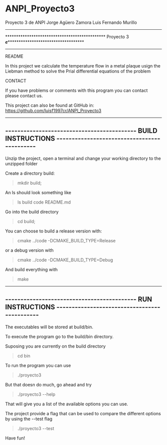 # ANPI_Proyecto3

Proyecto 3 de ANPI
Jorge Agüero Zamora
Luis Fernando Murillo 


*****************************************************************************************************************************
**********************************************  Proyecto 3 ***************e**************************************************
*****************************************************************************************************************************

README

In this project we calculate the temperature flow in a metal plaque usign the Liebman
method to solve the Prial differential equations of the problem

CONTACT

If you have problems or comments with this program you
can contact please contact us.

This project can also be found at GitHub in:
https://github.com/luisf1997cr/ANPI_Proyecto3

-----------------------------------------------------------------------------------------------------------
------------------------------------------- BUILD INSTRUCTIONS --------------------------------------------
-----------------------------------------------------------------------------------------------------------

Unzip the project, open a terminal and change your working directory to the unzipped folder

Create a directory build:

> mkdir build;

An ls should look something like
> ls
build  code  README.md

Go into the build directory

> cd build;

You can choose to build a release version with:

> cmake ../code -DCMAKE_BUILD_TYPE=Release

or a debug version with

> cmake ../code -DCMAKE_BUILD_TYPE=Debug

And build everything with

> make


----------------------------------------------------------------------------------------------------------
------------------------------------------- RUN INSTRUCTIONS ---------------------------------------------
----------------------------------------------------------------------------------------------------------

The executables will be stored at build/bin.

To execute the program go to the build/bin directory. 

Suposing you are currently on the build directory

> cd bin

To run the program you can use

>./proyecto3

But that doesn do much, go ahead and try

>./proyecto3 --help

That will give you a list of the available options you can use.

The project provide a flag that can be used to compare the different options by using the --test flag

>./proyecto3 --test

Have fun! 
